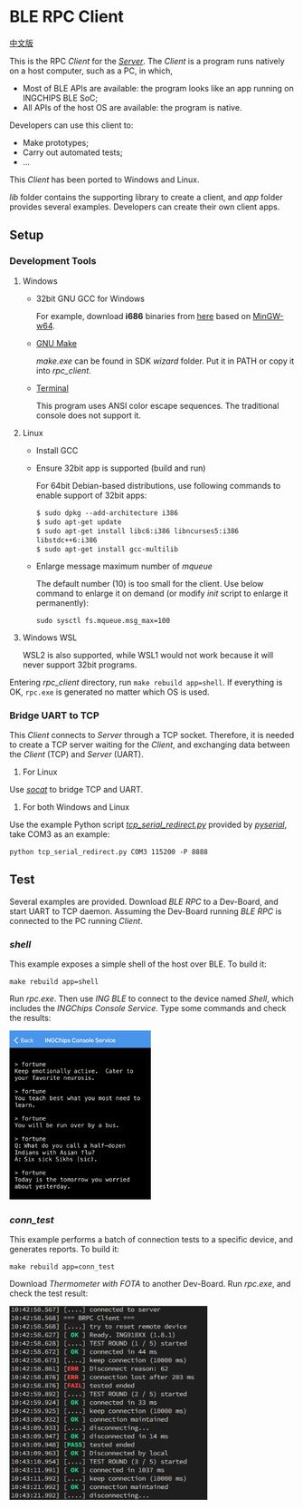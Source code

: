 # BLE RPC Client

[中文版](index_cn.md)

This is the RPC _Client_ for the [_Server_](../../../examples/ble_rpc/doc/index.md).
The _Client_ is a program runs natively on a host computer, such as a PC, in which,

* Most of BLE APIs are available: the program looks like an app running on INGCHIPS BLE SoC;
* All APIs of the host OS are available: the program is native.

Developers can use this client to:

* Make prototypes;
* Carry out automated tests;
* ...

This _Client_ has been ported to Windows and Linux.

_lib_ folder contains the supporting library to create a client, and _app_ folder
provides several examples. Developers can create their own client apps.

## Setup

### Development Tools

1. Windows

    * 32bit GNU GCC for Windows

        For example, download **i686** binaries from [here](https://github.com/skeeto/w64devkit/releases/)
        based on [MinGW-w64](https://www.mingw-w64.org/).

    * [GNU Make](https://www.gnu.org/software/make/)

        _make.exe_ can be found in SDK _wizard_ folder. Put it in PATH or copy it
        into _rpc_client_.

    * [Terminal](https://learn.microsoft.com/en-us/windows/terminal/install)

        This program uses ANSI color escape sequences. The traditional console does not support it.

1. Linux

    * Install GCC

    * Ensure 32bit app is supported (build and run)

        For 64bit Debian-based distributions, use following commands to enable support of
        32bit apps:

        ```shell
        $ sudo dpkg --add-architecture i386
        $ sudo apt-get update
        $ sudo apt-get install libc6:i386 libncurses5:i386 libstdc++6:i386
        $ sudo apt-get install gcc-multilib
        ```

    * Enlarge message maximum number of _mqueue_

        The default number (10) is too small for the client. Use below command
        to enlarge it on demand (or modify _init_ script to enlarge it permanently):

        ```shell
        sudo sysctl fs.mqueue.msg_max=100
        ```

1. Windows WSL

    WSL2 is also supported, while WSL1 would not work because it will never
    support 32bit programs.

Entering _rpc_client_ directory, run `make rebuild app=shell`. If everything is OK,
`rpc.exe` is generated no matter which OS is used.

### Bridge UART to TCP

This _Client_ connects to _Server_ through a TCP socket. Therefore, it is needed to create
a TCP server waiting for the _Client_, and exchanging data between the _Client_ (TCP) and
_Server_ (UART).

1. For Linux

Use [_socat_](http://www.dest-unreach.org/socat/) to bridge TCP and UART.

1. For both Windows and Linux

Use the example Python script [_tcp_serial_redirect.py_](https://github.com/pyserial/pyserial/blob/master/examples/tcp_serial_redirect.py)
provided by [_pyserial_](https://pypi.org/project/pyserial), take COM3 as an example:

```
python tcp_serial_redirect.py COM3 115200 -P 8888
```

## Test

Several examples are provided. Download _BLE RPC_ to a Dev-Board, and start UART to TCP daemon.
Assuming the Dev-Board running _BLE RPC_ is connected to the PC running _Client_.

### _shell_

This example exposes a simple shell of the host over BLE. To build it:

```shell
make rebuild app=shell
```

Run _rpc.exe_. Then use _ING BLE_ to connect to the device named _Shell_, which includes
the _INGChips Console Service_. Type some commands and check the results:

<img src="./img/shell.png" width="250px" />

### _conn_test_

This example performs a batch of connection tests to a specific device,
and generates reports. To build it:

```shell
make rebuild app=conn_test
```

Download _Thermometer with FOTA_ to another Dev-Board. Run _rpc.exe_, and check
the test result:

<img src="./img/test_session.png" width="350px" />

